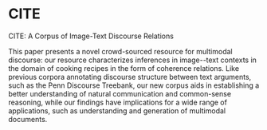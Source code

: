 # CITE
CITE: A Corpus of Image-Text Discourse Relations


This paper presents a novel crowd-sourced resource for multimodal discourse: our resource characterizes inferences in image--text contexts in the domain of cooking recipes in the form of coherence relations. 
Like previous corpora annotating discourse structure between text arguments, such as the Penn Discourse Treebank, our new corpus aids in establishing a better understanding of natural communication and common-sense reasoning, while our findings have implications for a wide range of applications, such as understanding and generation of multimodal documents.

